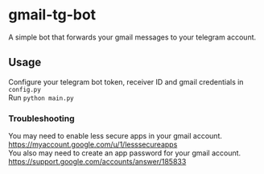 # gmail-tg-bot

A simple bot that forwards your gmail messages to your telegram account.


## Usage

Configure your telegram bot token, receiver ID and gmail credentials in `config.py`  
Run `python main.py`

### Troubleshooting
You may need to enable less secure apps in your gmail account. https://myaccount.google.com/u/1/lesssecureapps  
You also may need to create an app password for your gmail account. https://support.google.com/accounts/answer/185833